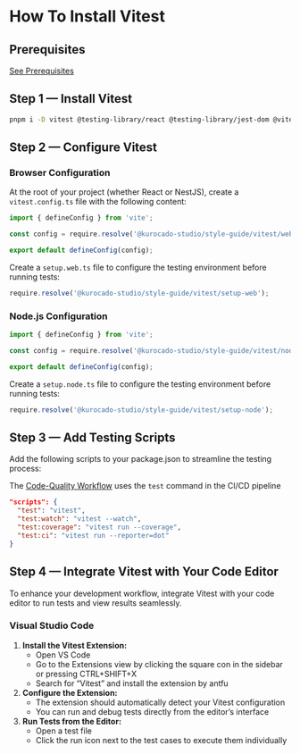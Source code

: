 <!--
 * Made with ❤️ and adobo by Kurocado Studio
 * Copyright (c) 2024. All Rights Reserved.
 *
 * Learn more about Kurocado Studio: {@link https://www.kurocado.studio}
 *
 * Explore our open-source projects: {@link https://github.com/kurocado-studio}
-->

# How To Install Vitest

## Prerequisites

[See Prerequisites](Guides.md)

## Step 1 — Install Vitest

```Bash
pnpm i -D vitest @testing-library/react @testing-library/jest-dom @vitejs/plugin-react
```

## Step 2 — Configure Vitest

### Browser Configuration

At the root of your project (whether React or NestJS), create a `vitest.config.ts` file with the
following content:

```typescript
import { defineConfig } from 'vite';

const config = require.resolve('@kurocado-studio/style-guide/vitest/web');

export default defineConfig(config);
```

Create a `setup.web.ts` file to configure the testing environment before running tests:

```typescript
require.resolve('@kurocado-studio/style-guide/vitest/setup-web');
```

### Node.js Configuration

```typescript
import { defineConfig } from 'vite';

const config = require.resolve('@kurocado-studio/style-guide/vitest/node');

export default defineConfig(config);
```

Create a `setup.node.ts` file to configure the testing environment before running tests:

```typescript
require.resolve('@kurocado-studio/style-guide/vitest/setup-node');
```

## Step 3 — Add Testing Scripts

Add the following scripts to your package.json to streamline the testing process:

<note>The <a href="Code-Quality.md">Code-Quality Workflow</a> uses the `test` command in the CI/CD
pipeline</note>

```json
"scripts": {
  "test": "vitest",
  "test:watch": "vitest --watch",
  "test:coverage": "vitest run --coverage",
  "test:ci": "vitest run --reporter=dot"
}
```

## Step 4 — Integrate Vitest with Your Code Editor

To enhance your development workflow, integrate Vitest with your code editor to run tests and view
results seamlessly.

### Visual Studio Code

1. **Install the Vitest Extension:**
   - Open VS Code
   - Go to the Extensions view by clicking the square con in the sidebar or pressing CTRL+SHIFT+X
   - Search for “Vitest” and install the extension by antfu
2. **Configure the Extension:**
   - The extension should automatically detect your Vitest configuration
   - You can run and debug tests directly from the editor’s interface
3. **Run Tests from the Editor:**
   - Open a test file
   - Click the run icon next to the test cases to execute them individually
